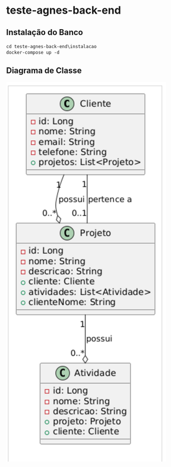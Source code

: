 # teste-agnes-back-end


## Instalação do Banco
```
cd teste-agnes-back-end\instalacao
docker-compose up -d
```
## Diagrama de Classe
![1](https://github.com/tjca1/teste-agnes-back-end/blob/main/DIAGRAMA_DE_CLASSE/Diagrama.png)


